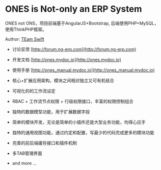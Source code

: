 # ONES is Not-only an ERP System

ONES not ONS，项目前端基于AngularJS+Bootstrap, 后端使用PHP+MySQL，使用ThinkPHP框架。

Author: [TEam Swift](http://ng-erp.com)


* 讨论反馈 [http://forum.ng-erp.com](http://forum.ng-erp.com)
* 开发文档 [http://ones.mydoc.io](http://ones.mydoc.io)
* 使用手册 [http://ones_manual.mydoc.io](http://ones_manual.mydoc.io)


* 核心+扩展应用架构，模块之间相对独立又可有机结合
* 可视化的的工作流设定
* RBAC + 工作流节点权限 + 行级权限接口，丰富的权限控制组合
* 独特的数据模型功能，用于扩展数据字段
* 简单的模块开发，无论是简单的小插件还是大型业务功能，均得心应手
* 独特的通用视图功能，通过约定和配置，写最少的代码完成更多的模块功能
* 完善的前后端缓存接口和插件机制
* 多TAB管理界面
* and more ...
